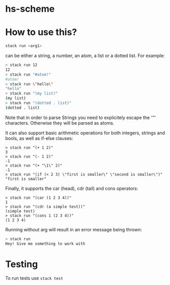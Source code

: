 # hs-scheme

# How to use this?

```bash
stack run <arg1> 
```
<arg1> can be either a string, a number, an atom, a list or a dotted list. For example:

```bash
> stack run 12
12
> stack run "#atom!"
#atom!
> stack run \"hello\"
"hello"
> stack run "(my list)"
(my list)
> stack run "(dotted . list)"
(dotted . list)
```

Note that in order to parse Strings you need to explicitely escape the '"' characters. Otherwise they will be parsed as atoms. 

It can also support basic arithmetic operations for both integers, strings and bools, as well as if-else clauses: 

```
> stack run "(+ 1 2)"
3
> stack run "(- 1 2)"
-1
> stack run "(+ "\1\" 2)"
-1
> stack run "(if (< 2 3) \"first is smaller\" \"second is smaller\")"
"first is smaller"
```

Finally, it supports the car (head), cdr (tail) and cons operators:

```
> stack run "(car (1 2 3 4))"
1
> stack run "(cdr (a simple test))"
(simple test)
> stack run "(cons 1 (2 3 4))"
(1 2 3 4)
```

Running without arg will result in an error message being thrown:

```bash
> stack run 
Hey! Give me something to work with
```

# Testing

To run tests use `stack test`
